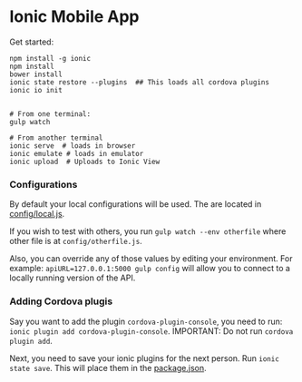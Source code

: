 Ionic Mobile App
==================

Get started:

```shell
npm install -g ionic
npm install 
bower install 
ionic state restore --plugins  ## This loads all cordova plugins
ionic io init


# From one terminal:
gulp watch

# From another terminal
ionic serve  # loads in browser
ionic emulate # loads in emulator
ionic upload  # Uploads to Ionic View
```


### Configurations

By default your local configurations will be used. The are located in [config/local.js](config/local.js).

If you wish to test with others, you run `gulp watch --env otherfile` where other file is at `config/otherfile.js`.

Also, you can override any of those values by editing your environment. For example: `apiURL=127.0.0.1:5000 gulp config` will allow you to connect to a locally running version of the API.


### Adding Cordova plugis

Say you want to add the plugin `cordova-plugin-console`, you need to run: `ionic plugin add cordova-plugin-console`. IMPORTANT: Do not run `cordova plugin add`.

Next, you need to save your ionic plugins for the next person. Run `ionic state save`. This will place them in the [package.json](package.json).

